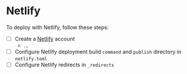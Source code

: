 # Netlify

To deploy with Netlify, follow these steps:

- [ ] Create a [Netlify](https://www.netlify.com/) account
	- ...
- [ ] Configure Netlify deployment build `command` and `publish` directory in `netlify.toml`
- [ ] Configure Netlify redirects in `_redirects`